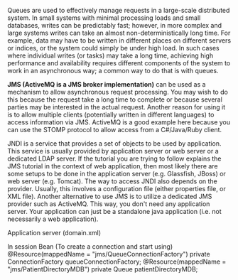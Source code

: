 Queues are used to effectively manage requests in a large-scale distributed system. In small systems with minimal processing loads and small databases, writes can be predictably fast; however, in more complex and large systems writes can take an almost non-deterministically long time. For example, data may have to be written in different places on different servers or indices, or the system could simply be under high load. In such cases where individual writes (or tasks) may take a long time, achieving high performance and availability requires different components of the system to work in an asynchronous way; a common way to do that is with queues.

**JMS (ActiveMQ is a JMS broker implementation)** can be used as a mechanism to allow asynchronous request processing. You may wish to do this because the request take a long time to complete or because several parties may be interested in the actual request. Another reason for using it is to allow multiple clients (potentially written in different languages) to access information via JMS. ActiveMQ is a good example here because you can use the STOMP protocol to allow access from a C#/Java/Ruby client.

JNDI is a service that provides a set of objects to be used by application. This service is usually provided by application server or web server or a dedicated LDAP server. If the tutorial you are trying to follow explains the JMS tutorial in the context of web application, then most likely there are some setups to be done in the application server (e.g. Glassfish, JBoss) or web server (e.g. Tomcat). The way to access JNDI also depends on the provider. Usually, this involves a configuration file (either properties file, or XML file). Another alternative to use JMS is to utilize a dedicated JMS provider such as ActiveMQ. This way, you don't need any application server. Your application can just be a standalone java application (i.e. not necessarily a web application).

Application server (domain.xml)
<admin-object-resource res-adapter="jmsra" res-type="javax.jms.Queue" jndi-name="jms/NotificationMDB">
   <property name="Name" value="NotificationMDB"></property>
</admin-object-resource>

<servers>
    <server config-ref="server-config" name="server">
      <resource-ref ref="jdbc/dbresourcename"></resource-ref>
      <resource-ref ref="jms/NotificationMDB"></resource-ref>
    </server>
</servers>

In session Bean (To create a connection and start using)
    @Resource(mappedName = "jms/QueueConnectionFactory")
    private ConnectionFactory queueConnectionFactory;
    @Resource(mappedName = "jms/PatientDirectoryMDB")
    private Queue patientDirectoryMDB;
